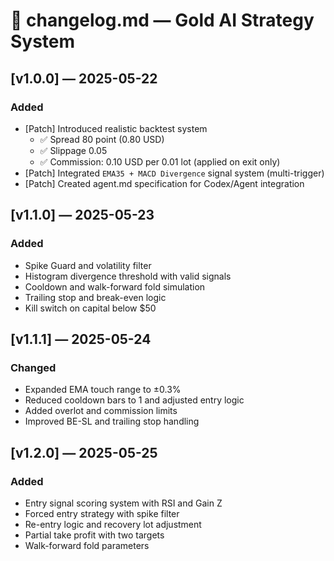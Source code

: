 # 📘 changelog.md — Gold AI Strategy System

## [v1.0.0] — 2025-05-22
### Added
- [Patch] Introduced realistic backtest system
  - ✅ Spread 80 point (0.80 USD)
  - ✅ Slippage 0.05
  - ✅ Commission: 0.10 USD per 0.01 lot (applied on exit only)
- [Patch] Integrated `EMA35 + MACD Divergence` signal system (multi-trigger)
- [Patch] Created agent.md specification for Codex/Agent integration

## [v1.1.0] — 2025-05-23
### Added
- Spike Guard and volatility filter
- Histogram divergence threshold with valid signals
- Cooldown and walk-forward fold simulation
- Trailing stop and break-even logic
- Kill switch on capital below $50

## [v1.1.1] — 2025-05-24
### Changed
- Expanded EMA touch range to ±0.3%
- Reduced cooldown bars to 1 and adjusted entry logic
- Added overlot and commission limits
- Improved BE-SL and trailing stop handling

## [v1.2.0] — 2025-05-25
### Added
- Entry signal scoring system with RSI and Gain Z
- Forced entry strategy with spike filter
- Re-entry logic and recovery lot adjustment
- Partial take profit with two targets
- Walk-forward fold parameters
